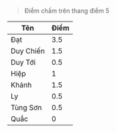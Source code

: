 > Điểm chấm trên thang điểm 5

| Tên     | Điểm |
| ----------- | ----------- |
| Đạt  | 3.5      |
| Duy Chiến   | 1.5      |
| Duy Tới   | 0.5      |
| Hiệp    |      1       |
| Khánh    |     1.5        |
| Ly    |     0.5        |
| Tùng Sơn     |      0.5       |
| Quắc     |       0      |
